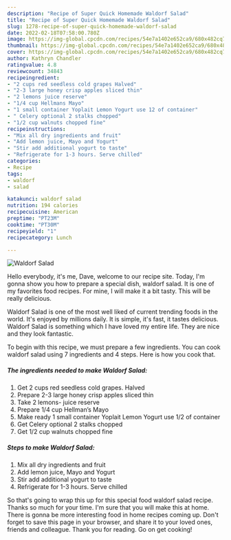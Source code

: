 ```yaml
---
description: "Recipe of Super Quick Homemade Waldorf Salad"
title: "Recipe of Super Quick Homemade Waldorf Salad"
slug: 1278-recipe-of-super-quick-homemade-waldorf-salad
date: 2022-02-18T07:58:00.780Z
image: https://img-global.cpcdn.com/recipes/54e7a1402e652ca9/680x482cq70/waldorf-salad-recipe-main-photo.jpg
thumbnail: https://img-global.cpcdn.com/recipes/54e7a1402e652ca9/680x482cq70/waldorf-salad-recipe-main-photo.jpg
cover: https://img-global.cpcdn.com/recipes/54e7a1402e652ca9/680x482cq70/waldorf-salad-recipe-main-photo.jpg
author: Kathryn Chandler
ratingvalue: 4.8
reviewcount: 34843
recipeingredient:
- "2 cups red seedless cold grapes Halved"
- "2-3 large honey crisp apples sliced thin"
- "2 lemons juice reserve"
- "1/4 cup Hellmans Mayo"
- "1 small container Yoplait Lemon Yogurt use 12 of container"
- " Celery optional 2 stalks chopped"
- "1/2 cup walnuts chopped fine"
recipeinstructions:
- "Mix all dry ingredients and fruit"
- "Add lemon juice, Mayo and Yogurt"
- "Stir add additional yogurt to taste"
- "Refrigerate for 1-3 hours. Serve chilled"
categories:
- Recipe
tags:
- waldorf
- salad

katakunci: waldorf salad 
nutrition: 194 calories
recipecuisine: American
preptime: "PT23M"
cooktime: "PT30M"
recipeyield: "1"
recipecategory: Lunch

---
```



![Waldorf Salad](https://img-global.cpcdn.com/recipes/54e7a1402e652ca9/680x482cq70/waldorf-salad-recipe-main-photo.jpg)

Hello everybody, it's me, Dave, welcome to our recipe site. Today, I'm gonna show you how to prepare a special dish, waldorf salad. It is one of my favorites food recipes. For mine, I will make it a bit tasty. This will be really delicious.

Waldorf Salad is one of the most well liked of current trending foods in the world. It's enjoyed by millions daily. It is simple, it's fast, it tastes delicious. Waldorf Salad is something which I have loved my entire life. They are nice and they look fantastic.




To begin with this recipe, we must prepare a few ingredients. You can cook waldorf salad using 7 ingredients and 4 steps. Here is how you cook that.

<!--inarticleads1-->

##### The ingredients needed to make Waldorf Salad:

1. Get 2 cups red seedless cold grapes. Halved
1. Prepare 2-3 large honey crisp apples sliced thin
1. Take 2 lemons- juice reserve
1. Prepare 1/4 cup Hellman’s Mayo
1. Make ready 1 small container Yoplait Lemon Yogurt use 1/2 of container
1. Get  Celery optional 2 stalks chopped
1. Get 1/2 cup walnuts chopped fine




<!--inarticleads2-->

##### Steps to make Waldorf Salad:

1. Mix all dry ingredients and fruit
1. Add lemon juice, Mayo and Yogurt
1. Stir add additional yogurt to taste
1. Refrigerate for 1-3 hours. Serve chilled




So that's going to wrap this up for this special food waldorf salad recipe. Thanks so much for your time. I'm sure that you will make this at home. There is gonna be more interesting food in home recipes coming up. Don't forget to save this page in your browser, and share it to your loved ones, friends and colleague. Thank you for reading. Go on get cooking!
